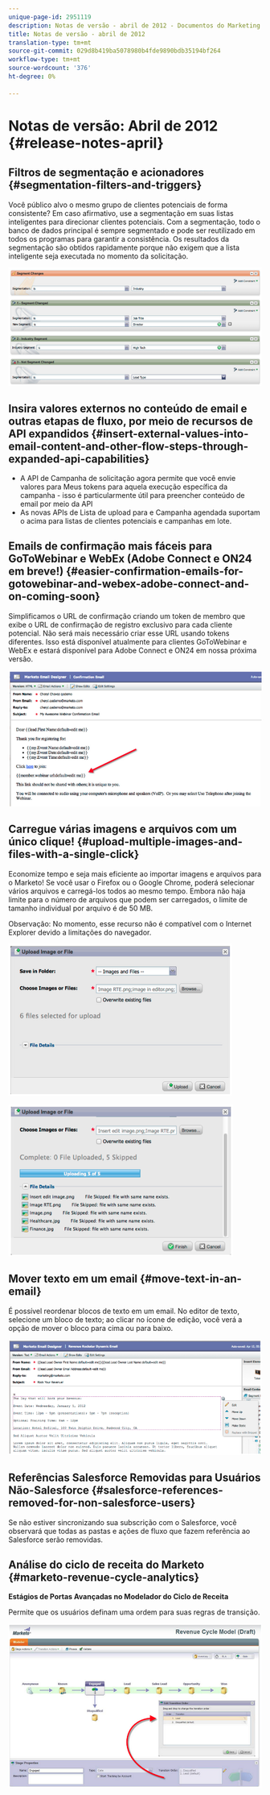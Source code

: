 ```yaml
---
unique-page-id: 2951119
description: Notas de versão - abril de 2012 - Documentos do Marketing - Documentação do produto
title: Notas de versão - abril de 2012
translation-type: tm+mt
source-git-commit: 029d8b419ba5078980b4fde9890bdb35194bf264
workflow-type: tm+mt
source-wordcount: '376'
ht-degree: 0%

---
```



# Notas de versão: Abril de 2012 {#release-notes-april}

## Filtros de segmentação e acionadores {#segmentation-filters-and-triggers}

Você público alvo o mesmo grupo de clientes potenciais de forma consistente? Em caso afirmativo, use a segmentação em suas listas inteligentes para direcionar clientes potenciais. Com a segmentação, todo o banco de dados principal é sempre segmentado e pode ser reutilizado em todos os programas para garantir a consistência. Os resultados da segmentação são obtidos rapidamente porque não exigem que a lista inteligente seja executada no momento da solicitação.

![](assets/image2014-9-23-10-3a3-3a57.png)

## Insira valores externos no conteúdo de email e outras etapas de fluxo, por meio de recursos de API expandidos {#insert-external-values-into-email-content-and-other-flow-steps-through-expanded-api-capabilities}

* A API de Campanha de solicitação agora permite que você envie valores para Meus tokens para aquela execução específica da campanha - isso é particularmente útil para preencher conteúdo de email por meio da API
* As novas APIs de Lista de upload para  e Campanha agendada suportam o acima para listas de clientes potenciais e campanhas em lote.

## Emails de confirmação mais fáceis para GoToWebinar e WebEx (Adobe Connect e ON24 em breve!) {#easier-confirmation-emails-for-gotowebinar-and-webex-adobe-connect-and-on-coming-soon}

Simplificamos o URL de confirmação criando um token de membro que exibe o URL de confirmação de registro exclusivo para cada cliente potencial. Não será mais necessário criar esse URL usando tokens diferentes. Isso está disponível atualmente para clientes GoToWebinar e WebEx e estará disponível para Adobe Connect e ON24 em nossa próxima versão.

![](assets/image2014-9-23-10-3a4-3a18.png)

## Carregue várias imagens e arquivos com um único clique! {#upload-multiple-images-and-files-with-a-single-click}

Economize tempo e seja mais eficiente ao importar imagens e arquivos para o Marketo! Se você usar o Firefox ou o Google Chrome, poderá selecionar vários arquivos e carregá-los todos ao mesmo tempo. Embora não haja limite para o número de arquivos que podem ser carregados, o limite de tamanho individual por arquivo é de 50 MB.

Observação: No momento, esse recurso não é compatível com o Internet Explorer devido a limitações do navegador.

![](assets/image2014-9-23-10-3a4-3a32.png)

![](assets/image2014-9-23-10-3a4-3a46.png)

## Mover texto em um email {#move-text-in-an-email}

É possível reordenar blocos de texto em um email. No editor de texto, selecione um bloco de texto; ao clicar no ícone de edição, você verá a opção de mover o bloco para cima ou para baixo.

![](assets/image2014-9-23-10-3a5-3a1.png)

## Referências Salesforce Removidas para Usuários Não-Salesforce {#salesforce-references-removed-for-non-salesforce-users}

Se não estiver sincronizando sua subscrição com o Salesforce, você observará que todas as pastas e ações de fluxo que fazem referência ao Salesforce serão removidas.

## Análise do ciclo de receita do Marketo {#marketo-revenue-cycle-analytics}

**Estágios de Portas Avançadas no Modelador do Ciclo de Receita**

Permite que os usuários definam uma ordem para suas regras de transição.

![](assets/image2014-9-23-10-3a5-3a17.png)
